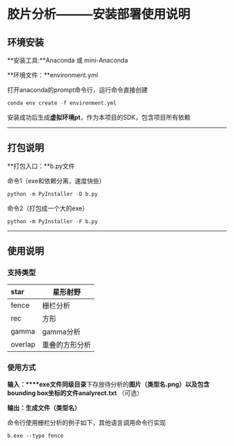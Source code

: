 #                                   胶片分析———安装部署使用说明

## 环境安装

**安装工具:**Anaconda 或 mini-Anaconda

**环境文件：**environment.yml

打开anaconda的prompt命令行，运行命令直接创建

```python
conda env create -f environment.yml
```

安装成功后生成**虚拟环境pt**，作为本项目的SDK，包含项目所有依赖

------

## 打包说明

**打包入口：**b.py文件

命令1（exe和依赖分离，速度快些）

```python
python -m PyInstaller -D b.py
```

命令2（打包成一个大的exe）

```
python -m PyInstaller -F b.py
```

------

## 使用说明

### 支持类型

| star    | 星形射野       |
| :------ | -------------- |
| fence   | 栅栏分析       |
| rec     | 方形           |
| gamma   | gamma分析      |
| overlap | 重叠的方形分析 |

### 使用方式

**输入：****exe文件同级目录**下存放待分析的**图片（类型名.png）**以及包含bounding box坐标的文件**analyrect.txt** （可选）

**输出：**生成文件**（类型名）**

命令行使用栅栏分析的例子如下，其他语言调用命令行实现

```
b.exe --type fence 
```

